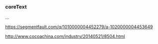 ### coreText

...

https://segmentfault.com/q/1010000004452279/a-1020000004453649


http://www.cocoachina.com/industry/20140521/8504.html

